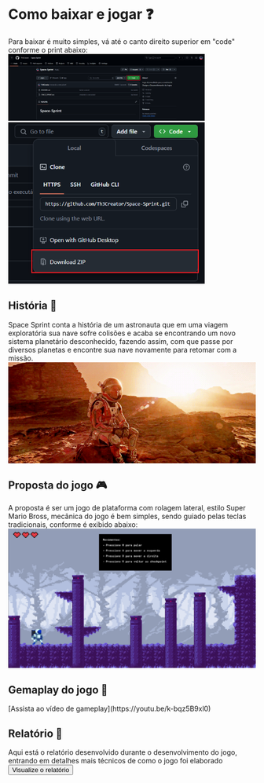 <h1>Como baixar e jogar ❓</h1>
Para baixar é muito simples, vá até o canto direito superior em "code" conforme o print abaixo:
<img src="./imgs/print1.png" alt="Instrução 1" width="400">

<img src="./imgs/print2.png" alt="Instrução 2" width="400">


<h2>História 📖</h2>
Space Sprint conta a história de um astronauta que em uma viagem exploratória sua nave sofre colisões e acaba se encontrando um novo sistema planetário desconhecido, fazendo assim, com que passe por diversos planetas e encontre sua nave novamente para retomar com a missão.

<img src="./imgs/primeirogif.gif" alt="Gif perdido em marte" style="display: block; margin: 0 auto;" width="700">


<h2>Proposta do jogo 🎮</h2>
A proposta é ser um jogo de plataforma com rolagem lateral, estilo Super Mario Bross, mecânica do jogo é bem simples, sendo guiado pelas teclas tradicionais, conforme é exibido abaixo:
<img src="./imgs/imgspasprin.png" alt="Tela do player parado" width="600">

<h2>Gemaplay do jogo 👾</h2>
[Assista ao vídeo de gameplay](https://youtu.be/k-bqz5B9xl0) 

<h2>Relatório 📓</h2>
Aqui está o relatório desenvolvido durante o desenvolvimento do jogo, entrando em detalhes mais técnicos de como o jogo foi elaborado
<a href="./imgs/Relatório descritivo de desenvolvimento.pdf" download="Relatório descritivo de desenvolvimento.pdf">
  <button>Visualize o relatório</button>
</a>
